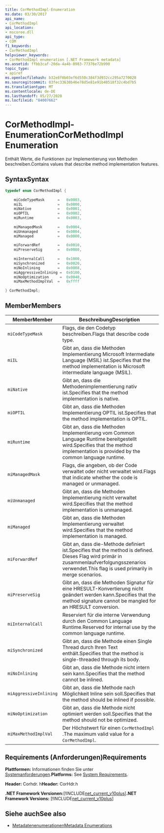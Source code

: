 ```yaml
---
title: CorMethodImpl-Enumeration
ms.date: 03/30/2017
api_name:
- CorMethodImpl
api_location:
- mscoree.dll
api_type:
- COM
f1_keywords:
- CorMethodImpl
helpviewer_keywords:
- CorMethodImpl enumeration [.NET Framework metadata]
ms.assetid: ffbb3caf-20da-4a4b-8983-77376e72b990
topic_type:
- apiref
ms.openlocfilehash: b32e8f0b03ef6d550c384f3d932cc295a7270028
ms.sourcegitcommit: 03fec33630b46e78d5e81e91b40518f32c4bd7b5
ms.translationtype: MT
ms.contentlocale: de-DE
ms.lasthandoff: 05/27/2020
ms.locfileid: "84007662"
---
```

# <a name="cormethodimpl-enumeration"></a><span data-ttu-id="f29b0-102">CorMethodImpl-Enumeration</span><span class="sxs-lookup"><span data-stu-id="f29b0-102">CorMethodImpl Enumeration</span></span>
<span data-ttu-id="f29b0-103">Enthält Werte, die Funktionen zur Implementierung von Methoden beschreiben.</span><span class="sxs-lookup"><span data-stu-id="f29b0-103">Contains values that describe method implementation features.</span></span>  
  
## <a name="syntax"></a><span data-ttu-id="f29b0-104">Syntax</span><span class="sxs-lookup"><span data-stu-id="f29b0-104">Syntax</span></span>  
  
```cpp  
typedef enum CorMethodImpl {  
  
    miCodeTypeMask      =   0x0003,  
    miIL                =   0x0000,  
    miNative            =   0x0001,  
    miOPTIL             =   0x0002,  
    miRuntime           =   0x0003,  
  
    miManagedMask       =   0x0004,  
    miUnmanaged         =   0x0004,  
    miManaged           =   0x0000,  
  
    miForwardRef        =   0x0010,  
    miPreserveSig       =   0x0080,  
  
    miInternalCall      =   0x1000,  
    miSynchronized      =   0x0020,  
    miNoInlining        =   0x0008,  
    miAggressiveInlining =  0x0100,  
    miNoOptimization     =  0x0040,  
    miMaxMethodImplVal  =   0xffff  
  
} CorMethodImpl;  
```  
  
## <a name="members"></a><span data-ttu-id="f29b0-105">Member</span><span class="sxs-lookup"><span data-stu-id="f29b0-105">Members</span></span>  
  
|<span data-ttu-id="f29b0-106">Member</span><span class="sxs-lookup"><span data-stu-id="f29b0-106">Member</span></span>|<span data-ttu-id="f29b0-107">Beschreibung</span><span class="sxs-lookup"><span data-stu-id="f29b0-107">Description</span></span>|  
|------------|-----------------|  
|`miCodeTypeMask`|<span data-ttu-id="f29b0-108">Flags, die den Codetyp beschreiben.</span><span class="sxs-lookup"><span data-stu-id="f29b0-108">Flags that describe code type.</span></span>|  
|`miIL`|<span data-ttu-id="f29b0-109">Gibt an, dass die Methoden Implementierung Microsoft Intermediate Language (MSIL) ist.</span><span class="sxs-lookup"><span data-stu-id="f29b0-109">Specifies that the method implementation is Microsoft intermediate language (MSIL).</span></span>|  
|`miNative`|<span data-ttu-id="f29b0-110">Gibt an, dass die Methodenimplementierung nativ ist.</span><span class="sxs-lookup"><span data-stu-id="f29b0-110">Specifies that the method implementation is native.</span></span>|  
|`miOPTIL`|<span data-ttu-id="f29b0-111">Gibt an, dass die Methoden Implementierung OPTIL ist.</span><span class="sxs-lookup"><span data-stu-id="f29b0-111">Specifies that the method implementation is OPTIL.</span></span>|  
|`miRuntime`|<span data-ttu-id="f29b0-112">Gibt an, dass die Methoden Implementierung vom Common Language Runtime bereitgestellt wird.</span><span class="sxs-lookup"><span data-stu-id="f29b0-112">Specifies that the method implementation is provided by the common language runtime.</span></span>|  
|`miManagedMask`|<span data-ttu-id="f29b0-113">Flags, die angeben, ob der Code verwaltet oder nicht verwaltet wird.</span><span class="sxs-lookup"><span data-stu-id="f29b0-113">Flags that indicate whether the code is managed or unmanaged.</span></span>|  
|`miUnmanaged`|<span data-ttu-id="f29b0-114">Gibt an, dass die Methoden Implementierung nicht verwaltet wird.</span><span class="sxs-lookup"><span data-stu-id="f29b0-114">Specifies that the method implementation is unmanaged.</span></span>|  
|`miManaged`|<span data-ttu-id="f29b0-115">Gibt an, dass die Methoden Implementierung verwaltet wird.</span><span class="sxs-lookup"><span data-stu-id="f29b0-115">Specifies that the method implementation is managed.</span></span>|  
|`miForwardRef`|<span data-ttu-id="f29b0-116">Gibt an, dass die-Methode definiert ist.</span><span class="sxs-lookup"><span data-stu-id="f29b0-116">Specifies that the method is defined.</span></span> <span data-ttu-id="f29b0-117">Dieses Flag wird primär in zusammenlaufverfolgungsszenarios verwendet.</span><span class="sxs-lookup"><span data-stu-id="f29b0-117">This flag is used primarily in merge scenarios.</span></span>|  
|`miPreserveSig`|<span data-ttu-id="f29b0-118">Gibt an, dass die Methoden Signatur für eine HRESULT-Konvertierung nicht geändert werden kann.</span><span class="sxs-lookup"><span data-stu-id="f29b0-118">Specifies that the method signature cannot be mangled for an HRESULT conversion.</span></span>|  
|`miInternalCall`|<span data-ttu-id="f29b0-119">Reserviert für die interne Verwendung durch den Common Language Runtime.</span><span class="sxs-lookup"><span data-stu-id="f29b0-119">Reserved for internal use by the common language runtime.</span></span>|  
|`miSynchronized`|<span data-ttu-id="f29b0-120">Gibt an, dass die Methode einen Single Thread durch Ihren Text enthält.</span><span class="sxs-lookup"><span data-stu-id="f29b0-120">Specifies that the method is single-threaded through its body.</span></span>|  
|`miNoInlining`|<span data-ttu-id="f29b0-121">Gibt an, dass die Methode nicht intern sein kann.</span><span class="sxs-lookup"><span data-stu-id="f29b0-121">Specifies that the method cannot be inlined.</span></span>|  
|`miAggressiveInlining`|<span data-ttu-id="f29b0-122">Gibt an, dass die Methode nach Möglichkeit Inline sein soll.</span><span class="sxs-lookup"><span data-stu-id="f29b0-122">Specifies that the method should be inlined if possible.</span></span>|  
|`miNoOptimization`|<span data-ttu-id="f29b0-123">Gibt an, dass die Methode nicht optimiert werden soll.</span><span class="sxs-lookup"><span data-stu-id="f29b0-123">Specifies that the method should not be optimized.</span></span>|  
|`miMaxMethodImplVal`|<span data-ttu-id="f29b0-124">Der Höchstwert für einen `CorMethodImpl` .</span><span class="sxs-lookup"><span data-stu-id="f29b0-124">The maximum valid value for a `CorMethodImpl`.</span></span>|  
  
## <a name="requirements"></a><span data-ttu-id="f29b0-125">Requirements (Anforderungen)</span><span class="sxs-lookup"><span data-stu-id="f29b0-125">Requirements</span></span>  
 <span data-ttu-id="f29b0-126">**Plattformen:** Informationen finden Sie unter [Systemanforderungen](../../get-started/system-requirements.md).</span><span class="sxs-lookup"><span data-stu-id="f29b0-126">**Platforms:** See [System Requirements](../../get-started/system-requirements.md).</span></span>  
  
 <span data-ttu-id="f29b0-127">**Header:** Corhdr. h</span><span class="sxs-lookup"><span data-stu-id="f29b0-127">**Header:** CorHdr.h</span></span>  
  
 <span data-ttu-id="f29b0-128">**.NET Framework Versionen:**[!INCLUDE[net_current_v10plus](../../../../includes/net-current-v10plus-md.md)]</span><span class="sxs-lookup"><span data-stu-id="f29b0-128">**.NET Framework Versions:** [!INCLUDE[net_current_v10plus](../../../../includes/net-current-v10plus-md.md)]</span></span>  
  
## <a name="see-also"></a><span data-ttu-id="f29b0-129">Siehe auch</span><span class="sxs-lookup"><span data-stu-id="f29b0-129">See also</span></span>

- [<span data-ttu-id="f29b0-130">Metadatenenumerationen</span><span class="sxs-lookup"><span data-stu-id="f29b0-130">Metadata Enumerations</span></span>](metadata-enumerations.md)
